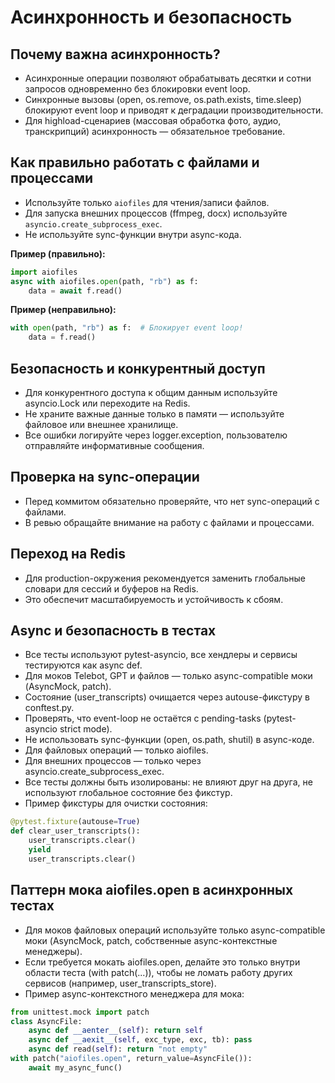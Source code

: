 # Асинхронность и безопасность

## Почему важна асинхронность?

- Асинхронные операции позволяют обрабатывать десятки и сотни запросов одновременно без блокировки event loop.
- Синхронные вызовы (open, os.remove, os.path.exists, time.sleep) блокируют event loop и приводят к деградации производительности.
- Для highload-сценариев (массовая обработка фото, аудио, транскрипций) асинхронность — обязательное требование.

## Как правильно работать с файлами и процессами

- Используйте только `aiofiles` для чтения/записи файлов.
- Для запуска внешних процессов (ffmpeg, docx) используйте `asyncio.create_subprocess_exec`.
- Не используйте sync-функции внутри async-кода.

**Пример (правильно):**
```python
import aiofiles
async with aiofiles.open(path, "rb") as f:
    data = await f.read()
```

**Пример (неправильно):**
```python
with open(path, "rb") as f:  # Блокирует event loop!
    data = f.read()
```

## Безопасность и конкурентный доступ

- Для конкурентного доступа к общим данным используйте asyncio.Lock или переходите на Redis.
- Не храните важные данные только в памяти — используйте файловое или внешнее хранилище.
- Все ошибки логируйте через logger.exception, пользователю отправляйте информативные сообщения.

## Проверка на sync-операции

- Перед коммитом обязательно проверяйте, что нет sync-операций с файлами.
- В ревью обращайте внимание на работу с файлами и процессами.

## Переход на Redis

- Для production-окружения рекомендуется заменить глобальные словари для сессий и буферов на Redis.
- Это обеспечит масштабируемость и устойчивость к сбоям.

## Async и безопасность в тестах

- Все тесты используют pytest-asyncio, все хендлеры и сервисы тестируются как async def.
- Для моков Telebot, GPT и файлов — только async-compatible моки (AsyncMock, patch).
- Состояние (user_transcripts) очищается через autouse-фикстуру в conftest.py.
- Проверять, что event-loop не остаётся с pending-tasks (pytest-asyncio strict mode).
- Не использовать sync-функции (open, os.path, shutil) в async-коде.
- Для файловых операций — только aiofiles.
- Для внешних процессов — только через asyncio.create_subprocess_exec.
- Все тесты должны быть изолированы: не влияют друг на друга, не используют глобальное состояние без фикстур.
- Пример фикстуры для очистки состояния:

```python
@pytest.fixture(autouse=True)
def clear_user_transcripts():
    user_transcripts.clear()
    yield
    user_transcripts.clear()
```

## Паттерн мока aiofiles.open в асинхронных тестах

- Для моков файловых операций используйте только async-compatible моки (AsyncMock, patch, собственные async-контекстные менеджеры).
- Если требуется мокать aiofiles.open, делайте это только внутри области теста (with patch(...)), чтобы не ломать работу других сервисов (например, user_transcripts_store).
- Пример async-контекстного менеджера для мока:

```python
from unittest.mock import patch
class AsyncFile:
    async def __aenter__(self): return self
    async def __aexit__(self, exc_type, exc, tb): pass
    async def read(self): return "not empty"
with patch("aiofiles.open", return_value=AsyncFile()):
    await my_async_func()
```

